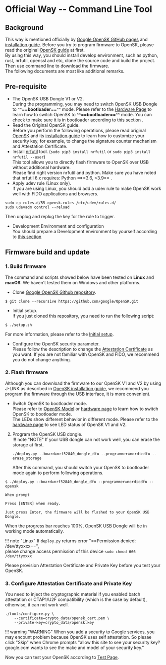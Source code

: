 # Official Way -- Command Line Tool

## Background
This way is mentioned officially by [Google OpenSK GitHub pages](https://github.com/google/opensk) and [installation guide](https://github.com/google/OpenSK/blob/stable/docs/install.md).
Before you try to program firmware to OpenSK, please read the original [OpenSK guide](https://github.com/google/OpenSK) at first.  
By using this way, you should install develop environment, such as python, rust, nrfutil, openssl and etc, clone the source code and build the project. Then use command line to download the firmware.  
The following documents are most like additional remarks.

## Pre-requisite

- The OpenSK USB Dongle V1 or V2.  
During the programming, you may need to switch OpenSK USB Dongle to ^^**==bootloader==**^^ mode. Please refer to the [Hardware Page](./hardware.md) to learn how to switch OpenSK to ^^**==bootloader==**^^ mode. You can check to make sure it is in bootloader according to [this section](./hardware#check-bootloader-mode) .
- Read the Original OpenSK guide.  
Before you perform the following operations, please read original [OpenSK](https://github.com/google/opensk) and its [installation guide](https://github.com/google/OpenSK/blob/master/docs/install.md) to learn how to customize your security key, for example, to change the signature counter mechanism and Attestation Certificate.
- Install [nrfutil](https://pypi.org/project/nrfutil/) tool. (```sudo pip3 install nrfutil``` or ```sudo pip3 install nrfutil --user```)  
This tool allows you to directly flash firmware to OpenSK over USB without additional hardware.  
Please find right version nrfutil and python. Make sure you have noted that nrfutil 6.x requires: Python ==>=3.6, <3.9== .
- Apply udev rule (Linux only).  
If you are using Linux, you should add a udev rule to make OpenSK work well with FIDO applications and browsers.
```
sudo cp rules.d/55-opensk.rules /etc/udev/rules.d/
sudo udevadm control --reload
```
Then unplug and replug the key for the rule to trigger.

- Development Environment and configuration  
You should prepare a Development environment by yourself according to [this section](https://github.com/google/OpenSK/blob/master/docs/install.md#software).

## Firmware build and update
### 1. Build firmware
The command and scripts showed below have been tested on **Linux** and **macOS**. We haven't tested them on Windows and other platforms.  

- Clone [Google OpenSK Github repository](https://github.com/google/opensk "OpenSK").  
```
$ git clone --recursive https://github.com/google/OpenSK.git
```  

- Initial setup.  
If you just cloned this repository, you need to run the following script:  
``` 
$ ./setup.sh
```  
For more information, please refer to the [Initial setup](https://github.com/google/OpenSK/blob/master/docs/install.md#initial-setup).  

- Configure the OpenSK security parameter.  
Please follow the description to change the [Attestation Certificate](https://github.com/google/OpenSK/blob/master/docs/install.md#replacing-the-certificates) as you want. If you are not familiar with OpenSK and FIDO, we recommend you do not change anything.

### 2. Flash firmware

Although you can download the firmware to our OpenSK V1 and V2 by using J-LINK as described in [OpenSK installation guide](https://github.com/google/OpenSK/blob/master/docs/install.md), we recommend you program the firmware through the USB interface, it is more convenient.  

- Switch OpenSK to bootloader mode.  
Please refer to [OpenSK Model](./index.md#opensk-model) or [hardware page](./hardware.md) to learn how to switch OpenSK to bootloader mode.  
The LEDs show different behavior in different mode. Please refer to the [hardware page](./hardware.md) to see LED status of OpenSK V1 and V2.
2. Program the OpenSK USB dongle.  
!!! note "NOTE"
    If your USB dongle can not work well, you can erase the storage at first.
    ```
    ./deploy.py --board=nrf52840_dongle_dfu --programmer=nordicdfu --erase_storage
    ```
    After this command, you should switch your OpenSK to bootloader mode again to perform following operations.


```
$ ./deploy.py --board=nrf52840_dongle_dfu --programmer=nordicdfu --opensk
```  
    When prompt   
```
Press [ENTER] when ready.  
```  
    Just press Enter, the firmware will be flashed to your OpenSK USB Dongle.   
When the progress bar reaches 100%, OpenSK USB Dongle will be in working mode automatically.   

!!! note "Linux"
    If ```deploy.py``` returns error "==Permission denied: /dev/ttyxxxx==",   
    please change access permission of this device ```sudo chmod 666 /dev/ttyxxxx```


Please provision Attestation Certificate and Private Key before you test your OpenSK.


### 3. Configure Attestation Certificate and Private Key
You need to inject the cryptographic material if you enabled batch attestation or CTAP1/U2F compatibility (which is the case by default), otherwise, it can not work well.
```
./tools/configure.py \
    --certificate=crypto_data/opensk_cert.pem \
    --private-key=crypto_data/opensk.key
```
!!! warning "WARNING"
    When you add a security to Google services, you may encount problem because OpenSK uses self attestation. So plesae click "Skip" when Chrome prompts "allow this site to see your security key? google.com wants to see the make and model of your security key."
    
Now you can test your OpenSK according to [Test Page](./test.md).  
